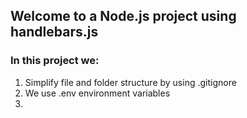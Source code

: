 ## Welcome to a Node.js project using handlebars.js


### In this project we: 

1. Simplify file and folder structure by using .gitignore
2. We use .env environment variables
3. 